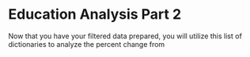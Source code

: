 # Education Analysis Part 2

Now that you have your filtered data prepared, you will utilize this list of dictionaries to analyze the percent change from 